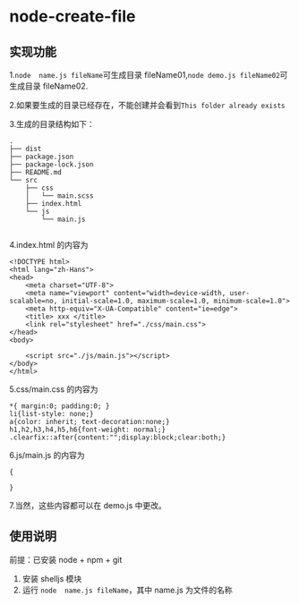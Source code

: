 # node-create-file

## 实现功能

1.`node  name.js fileName`可生成目录 fileName01,`node demo.js fileName02`可生成目录 fileName02.

2.如果要生成的目录已经存在，不能创建并会看到`This folder already exists`

3.生成的目录结构如下：
```
.
├── dist
├── package.json
├── package-lock.json
├── README.md
└── src
    ├── css
    │   └── main.scss
    ├── index.html
    └── js
        └── main.js


```

4.index.html 的内容为
```
<!DOCTYPE html>
<html lang="zh-Hans">
<head>
    <meta charset="UTF-8">
    <meta name="viewport" content="width=device-width, user-scalable=no, initial-scale=1.0, maximum-scale=1.0, minimum-scale=1.0">
    <meta http-equiv="X-UA-Compatible" content="ie=edge">
    <title> xxx </title>
    <link rel="stylesheet" href="./css/main.css">
</head>
<body>
    
    <script src="./js/main.js"></script>
</body>
</html>
```

5.css/main.css 的内容为
```
*{ margin:0; padding:0; }
li{list-style: none;}
a{color: inherit; text-decoration:none;}
h1,h2,h3,h4,h5,h6{font-weight: normal;}
.clearfix::after{content:"";display:block;clear:both;}

 ```
6.js/main.js 的内容为
```
{
      
}
```

7.当然，这些内容都可以在 demo.js 中更改。



## 使用说明

前提：已安装 node + npm + git 
1. 安装 shelljs 模块
2. 运行 ` node  name.js fileName `，其中 name.js 为文件的名称

